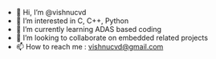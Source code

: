 - 👋 Hi, I’m @vishnucvd
- 👀 I’m interested in C, C++, Python
- 🌱 I’m currently learning ADAS based coding
- 💞️ I’m looking to collaborate on embedded related projects
- 📫 How to reach me : vishnucvd@gmail.com

<!---
vishnucvd/vishnucvd is a ✨ special ✨ repository because its `README.md` (this file) appears on your GitHub profile.
You can click the Preview link to take a look at your changes.
--->
